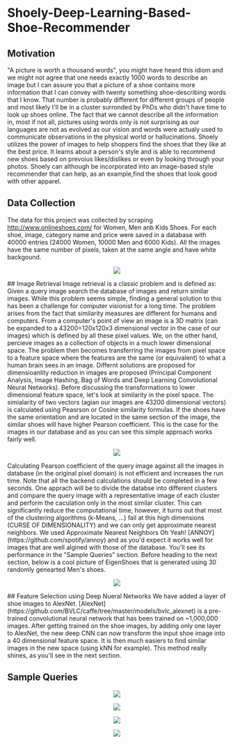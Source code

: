 # Shoely-Deep-Learning-Based-Shoe-Recommender
## Motivation
"A picture is worth a thousand words", you might have heard this idiom and we might not agree that one needs exactly 1000 words to describe an image but I can assure you that a picture of a shoe contains more information that I can convey with twenty something shoe-describing words that I know. That number is probably different for different groups of people and most likely I'll be in a cluster surronded by PhDs who didn't have time to look up shoes online. The fact that we cannot describe all the information in, most if not all, pictures using words only is not surprising as our languages are not as evolved as our vision and words were actualy used to communicate observations in the physical world or hallucinations.
Shoely utilizes the power of images to help shoppers find the shoes that they like at the best price. It learns about a person's style and is able to recommend new shoes based on prevoius likes/dislikes or even by looking through your photos. Shoely can although be incorporated into an image-based style recommender that can help, as an example,find the shoes that look good with other apparel. 
## Data Collection
The data for this project was collected by scraping http://www.onlineshoes.com/ for Women, Men anb Kids Shoes. For each shoe, image, category name and price were saved in a database with 40000 entries (24000 Women, 10000 Men and 6000 Kids). All the images have the same number of pixels, taken at the same angle and have white backgound. 
<p align="center">
  <img src="https://cloud.githubusercontent.com/assets/19718965/18694161/b1e4f280-7f5c-11e6-8687-20cfcb65eb4a.png">
</p>
## Image Retrieval
Image retrieval is a classic problem and is defined as: Given a query image search the database of images and return similar images. While this problem seems simple, finding a general solution to this has been a challenge for computer visionist for a long time. The problem arises from the fact that similarity measures are different for humans and computers. From a computer's point of view an image is a 3D matrix (can be expanded to a 43200=120x120x3 dimensional vector in the case of our images) which is defined by all these pixel values. We, on the other hand, percieve images as a collection of objects in a much lower dimensional space. The problem then becomes transferring the images from pixel space to a feature space where the features are the same (or equivalent) to what a human brain sees in an image. Differnt solutions are proposed for dimensioanlity reduction in images are proposed (Principal Component Analysis, Image Hashing, Bag of Words and Deep Learning Convolutional Neural Networks). 
Before discussing the transformations to lower dimensional feature space, let's look at similarity in the pixel space. The simialarity of two vectors (agian our images are 43200 dimensional vectors) is calculated using Peasrson or Cosine similarity formulas. If the shoes have the same orientation and are located in the same section of the image, the similar shoes will have higher Pearson coefficient. This is the case for the images in our database and as you can see this simple approach works fairly well.
<p align="center">
  <img src="https://cloud.githubusercontent.com/assets/19718965/18696515/97a03f9e-7f6e-11e6-9dbb-e5e1f17f20e4.png">
</p>
Calculating Pearson coefficient of the query image against all the images in database (in the original pixel domain) is not efficient and increases the run time. Note that all the backend calculations should be completed in a few seconds. One apprach will be to divide the databse into different clusters and compare the query image with a representative image of each cluster and perform the caculation only in the most similar cluster. This can significantly reduce the computational time, however, it turns out that most of the clustering algorithms (k-Means, ...) fail at this high dimensions (CURSE OF DIMENSIONALITY) and we can only get approximate nearest neighbors. We used Approximate Nearest Neighbors Oh Yeah! [ANNOY](https://github.com/spotify/annoy) and as you'd expect it works well for images that are well algined with those of the database. You'll see its performance in the "Sample Queries" section.
Before heading to the next section, below is a cool picture of EigenShoes that is generated using 30 randomly genearted Men's shoes.  
<p align="center">
  <img src="https://cloud.githubusercontent.com/assets/19718965/18697195/d5516a8e-7f73-11e6-8934-0f92f10c1253.png">
</p>
## Feature Selection using Deep Nueral Networks
We have added a layer of shoe images to AlexNet. [AlexNet](https://github.com/BVLC/caffe/tree/master/models/bvlc_alexnet) is a pre-trained convolutional neural network that has been trained on ~1,000,000 images. After getting trained on the shoe images, by adding only one layer to AlexNet, the new deep CNN can now transform the input shoe image into a 40 dimensional feature space. It is then much easiers to find similar images in the new space (using kNN for example). This method really shines, as you'll see in the next section.  

## Sample Queries
<p align="center">
  <img src="https://cloud.githubusercontent.com/assets/19718965/18697612/c0a57310-7f77-11e6-8091-5b4b3c87d11b.png">
</p>

<p align="center">
  <img src="https://cloud.githubusercontent.com/assets/19718965/18697621/d1c98960-7f77-11e6-917e-7c5375eead02.png">
</p>

<p align="center">
  <img src="https://cloud.githubusercontent.com/assets/19718965/18697627/e8e7ba18-7f77-11e6-87d0-d96f70fdf488.png">
</p>

<p align="center">
  <img src="https://cloud.githubusercontent.com/assets/19718965/18697628/eb7f63e8-7f77-11e6-8b73-7e1f27207df0.png">
</p>
